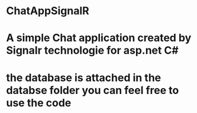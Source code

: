 # ChatAppSignalR
# A simple Chat application created by Signalr technologie for asp.net C# 
# the database is attached in the databse folder you can feel free to use the code 
